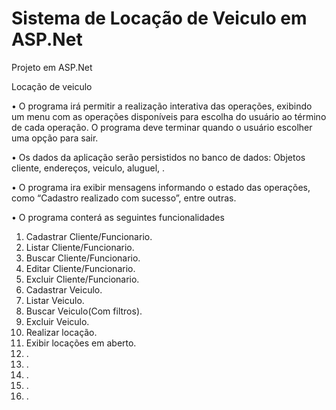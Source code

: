 # Sistema de Locação de Veiculo em ASP.Net

Projeto em ASP.Net

Locação de veiculo

•	O programa irá permitir a realização interativa das operações, exibindo um menu com as operações disponíveis para escolha do usuário ao término de cada operação. O programa deve terminar quando o usuário escolher uma opção para sair. 

•	Os dados da aplicação serão persistidos no banco de dados: Objetos cliente, endereços, veiculo, aluguel, . 

•	O programa ira exibir mensagens informando o estado das operações, como “Cadastro realizado com sucesso”, entre outras.

•	O programa conterá as seguintes funcionalidades

  1.	Cadastrar Cliente/Funcionario.
  2.	Listar Cliente/Funcionario.
  3.  Buscar Cliente/Funcionario.
  4.	Editar Cliente/Funcionario.
  5.	Excluir Cliente/Funcionario.
  6.	Cadastrar Veiculo.
  7.	Listar Veiculo.
  8.  Buscar Veiculo(Com filtros).
  9.	Excluir Veiculo.
  10.	Realizar locação.
  11. Exibir locações em aberto.	
  12. .
  13. .
  14.	.
  15. . 
  16.	.
